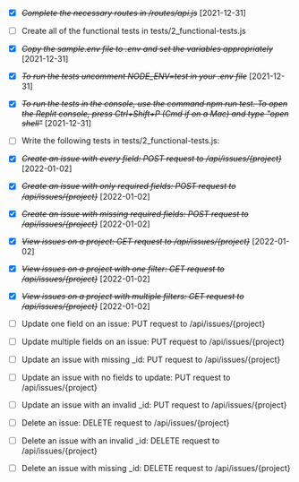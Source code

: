 * [X] ~~*Complete the necessary routes in /routes/api.js*~~ [2021-12-31]
* [ ] Create all of the functional tests in tests/2_functional-tests.js
* [X] ~~*Copy the sample.env file to .env and set the variables appropriately*~~ [2021-12-31]
* [X] ~~*To run the tests uncomment NODE_ENV=test in your .env file*~~ [2021-12-31]
* [X] ~~*To run the tests in the console, use the command npm run test. To open the Replit console, press Ctrl+Shift+P (Cmd if on a Mac) and type "open shell"*~~ [2021-12-31]
* [ ] Write the following tests in tests/2_functional-tests.js:

* [X] ~~*Create an issue with every field: POST request to /api/issues/{project}*~~ [2022-01-02]
* [X] ~~*Create an issue with only required fields: POST request to /api/issues/{project}*~~ [2022-01-02]
* [X] ~~*Create an issue with missing required fields: POST request to /api/issues/{project}*~~ [2022-01-02]

* [X] ~~*View issues on a project: GET request to /api/issues/{project}*~~ [2022-01-02]
* [X] ~~*View issues on a project with one filter: GET request to /api/issues/{project}*~~ [2022-01-02]
* [X] ~~*View issues on a project with multiple filters: GET request to /api/issues/{project}*~~ [2022-01-02]

* [ ] Update one field on an issue: PUT request to /api/issues/{project}
* [ ] Update multiple fields on an issue: PUT request to /api/issues/{project}
* [ ] Update an issue with missing _id: PUT request to /api/issues/{project}
* [ ] Update an issue with no fields to update: PUT request to /api/issues/{project}
* [ ] Update an issue with an invalid _id: PUT request to /api/issues/{project}

* [ ] Delete an issue: DELETE request to /api/issues/{project}
* [ ] Delete an issue with an invalid _id: DELETE request to /api/issues/{project}
* [ ] Delete an issue with missing _id: DELETE request to /api/issues/{project}